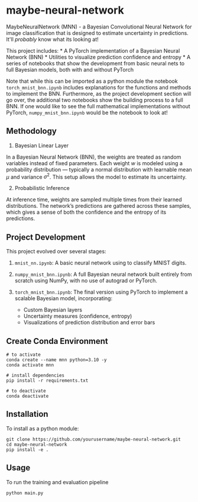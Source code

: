 # maybe-neural-network
MaybeNeuralNetwork (MNN) - a Bayesian Convolutional Neural Network for image classification that is designed to estimate uncertainty in predictions. It'll *probably* know what its looking at!

This project includes:
	 * A PyTorch implementation of a Bayesian Neural Network (BNN)
	 * Utilities to visualize prediction confidence and entropy
	 * A series of notebooks that show the development from basic neural nets to full Bayesian models, both with and without PyTorch

Note that while this can be imported as a python module the notebook `torch_mnist_bnn.ipynb` includes explanations for the functions and methods to implement the BNN. Furthermore, as the project development section will go over, the additional two notebooks show the building process to a full BNN. If one would like to see the full mathematical implementations without PyTorch, `numpy_mnist_bnn.ipynb` would be the notebook to look at!

## Methodology
1. Bayesian Linear Layer

In a Bayesian Neural Network (BNN), the weights are treated as random variables instead of fixed parameters. Each weight $w$ is modeled using a probability distribution — typically a normal distribution with learnable mean $\mu$ and variance $\sigma^2$. This setup allows the model to estimate its uncertainty.

2. Probabilistic Inference

At inference time, weights are sampled multiple times from their learned distributions. The network’s predictions are gathered across these samples, which gives a sense of both the confidence and the entropy of its predictions.

## Project Development
This project evolved over several stages:

1. `mnist_nn.ipynb`: A basic neural network using to classify MNIST digits.

2. `numpy_mnist_bnn.ipynb`: A full Bayesian neural network built entirely from scratch using NumPy, with no use of autograd or PyTorch.

3. `torch_mnist_bnn.ipynb`: The final version using PyTorch to implement a scalable Bayesian model, incorporating:
   - Custom Bayesian layers  
   - Uncertainty measures (confidence, entropy)  
   - Visualizations of prediction distribution and error bars


## Create Conda Environment 
```
# to activate 
conda create --name mnn python=3.10 -y
conda activate mnn

# install dependencies
pip install -r requirements.txt

# to deactivate
conda deactivate
```

## Installation 
To install as a python module:
```
git clone https://github.com/yourusername/maybe-neural-network.git
cd maybe-neural-network
pip install -e .
```
## Usage
To run the training and evaluation pipeline 
```
python main.py
```

```
```

